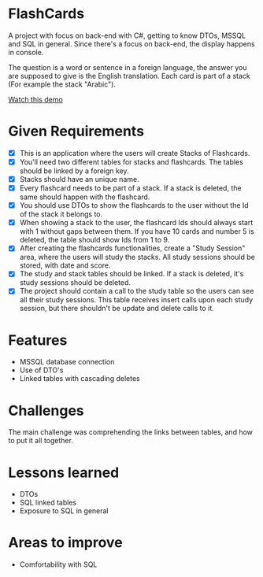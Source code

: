 # FlashCards
A project with focus on back-end with C#, getting to know DTOs, MSSQL and SQL in general.
Since there's a focus on back-end, the display happens in console.

The question is a word or sentence in a foreign language, the answer you are supposed to give is the English translation.
Each card is part of a stack (For example the stack "Arabic").

[Watch this demo](https://www.youtube.com/watch?v=QdhPAbm_QHA)
# Given Requirements
- [x] This is an application where the users will create Stacks of Flashcards.
- [x] You'll need two different tables for stacks and flashcards. The tables should be linked by a foreign key.
- [x] Stacks should have an unique name.
- [x] Every flashcard needs to be part of a stack. If a stack is deleted, the same should happen with the flashcard.
- [x] You should use DTOs to show the flashcards to the user without the Id of the stack it belongs to.
- [x] When showing a stack to the user, the flashcard Ids should always start with 1 without gaps between them. If you have 10 cards and number 5 is deleted, the table should show Ids from 1 to 9.
- [x] After creating the flashcards functionalities, create a "Study Session" area, where the users will study the stacks. All study sessions should be stored, with date and score.
- [x] The study and stack tables should be linked. If a stack is deleted, it's study sessions should be deleted.
- [x] The project should contain a call to the study table so the users can see all their study sessions. This table receives insert calls upon each study session, but there shouldn't be update and delete calls to it.

# Features
- MSSQL database connection
- Use of DTO's
- Linked tables with cascading deletes
  
# Challenges
The main challenge was comprehending the links between tables, and how to put it all together.

# Lessons learned
- DTOs
- SQL linked tables
- Exposure to SQL in general

# Areas to improve
- Comfortability with SQL
